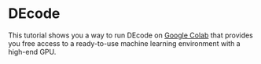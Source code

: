 # DEcode

This tutorial shows you a way to run DEcode on [Google Colab](https://colab.research.google.com) that provides you free access to a ready-to-use machine learning environment with a high-end GPU.

